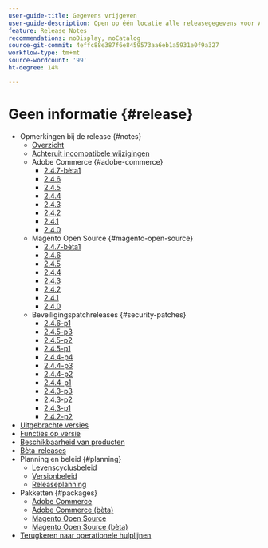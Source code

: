 ```yaml
---
user-guide-title: Gegevens vrijgeven
user-guide-description: Open op één locatie alle releasegegevens voor Adobe Commerce-patches en -services.
feature: Release Notes
recommendations: noDisplay, noCatalog
source-git-commit: 4effc88e387f6e8459573aa6eb1a5931e0f9a327
workflow-type: tm+mt
source-wordcount: '99'
ht-degree: 14%

---
```



# Geen informatie {#release}

- Opmerkingen bij de release {#notes}
   - [Overzicht](release-notes/overview.md)
   - [Achteruit incompatibele wijzigingen](backward-incompatible-changes.md)
   - Adobe Commerce {#adobe-commerce}
      - [2.4.7-bèta1](release-notes/commerce/2-4-7.md)
      - [2.4.6](release-notes/commerce/2-4-6.md)
      - [2.4.5](release-notes/commerce/2-4-5.md)
      - [2.4.4](release-notes/commerce/2-4-4.md)
      - [2.4.3](release-notes/commerce/2-4-3.md)
      - [2.4.2](release-notes/commerce/2-4-2.md)
      - [2.4.1](release-notes/commerce/2-4-1.md)
      - [2.4.0](release-notes/commerce/2-4-0.md)
   - Magento Open Source {#magento-open-source}
      - [2.4.7-bèta1](release-notes/open-source/2-4-7.md)
      - [2.4.6](release-notes/open-source/2-4-6.md)
      - [2.4.5](release-notes/open-source/2-4-5.md)
      - [2.4.4](release-notes/open-source/2-4-4.md)
      - [2.4.3](release-notes/open-source/2-4-3.md)
      - [2.4.2](release-notes/open-source/2-4-2.md)
      - [2.4.1](release-notes/open-source/2-4-1.md)
      - [2.4.0](release-notes/open-source/2-4-0.md)
   - Beveiligingspatchreleases {#security-patches}
      - [2.4.6-p1](release-notes/security/2-4-6-p1.md)
      - [2.4.5-p3](release-notes/security/2-4-5-p3.md)
      - [2.4.5-p2](release-notes/security/2-4-5-p2.md)
      - [2.4.5-p1](release-notes/security/2-4-5-p1.md)
      - [2.4.4-p4](release-notes/security/2-4-4-p4.md)
      - [2.4.4-p3](release-notes/security/2-4-4-p3.md)
      - [2.4.4-p2](release-notes/security/2-4-4-p2.md)
      - [2.4.4-p1](release-notes/security/2-4-4-p1.md)
      - [2.4.3-p3](release-notes/security/2-4-3-p3.md)
      - [2.4.3-p2](release-notes/security/2-4-3-p2.md)
      - [2.4.3-p1](release-notes/security/2-4-3-p1.md)
      - [2.4.2-p2](release-notes/security/2-4-2-p2.md)
- [Uitgebrachte versies](versions.md)
- [Functies op versie](features.md)
- [Beschikbaarheid van producten](product-availability.md)
- [Bèta-releases](beta.md)
- Planning en beleid {#planning}
   - [Levenscyclusbeleid](lifecycle-policy.md)
   - [Versionbeleid](versioning-policy.md)
   - [Releaseplanning](schedule.md)
- Pakketten {#packages}
   - [Adobe Commerce](packages/adobe-commerce.md)
   - [Adobe Commerce (bèta)](packages/adobe-commerce-beta.md)
   - [Magento Open Source](packages/magento-open-source.md)
   - [Magento Open Source (bèta)](packages/magento-open-source-beta.md)
- [Terugkeren naar operationele hulplijnen](https://experienceleague.adobe.com/docs/commerce-operations/operational-guides/home.html)
